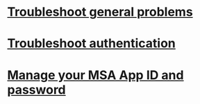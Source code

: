 # [Troubleshoot general problems](../troubleshoot-general-problems.md)
# [Troubleshoot authentication](../troubleshoot-authentication-problems.md)
# [Manage your MSA App ID and password](../azure-bot-service/manage-msa-app-ID.md)